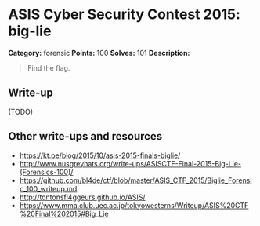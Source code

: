 # ASIS Cyber Security Contest 2015: big-lie

**Category:** forensic
**Points:** 100
**Solves:** 101
**Description:**

> Find the flag.

## Write-up

(TODO)

## Other write-ups and resources

* <https://kt.pe/blog/2015/10/asis-2015-finals-biglie/>
* <http://www.nusgreyhats.org/write-ups/ASISCTF-Final-2015-Big-Lie-(Forensics-100)/>
* <https://github.com/bl4de/ctf/blob/master/ASIS_CTF_2015/Biglie_Forensic_100_writeup.md>
* <http://tontonsfl4ggeurs.github.io/ASIS/>
* <https://www.mma.club.uec.ac.jp/tokyowesterns/Writeup/ASIS%20CTF%20Final%202015#Big_Lie>
